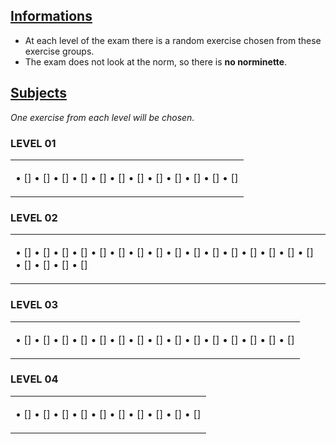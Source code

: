 ## <ins>Informations</ins>

- At each level of the exam there is a random exercise chosen from these exercise groups.
- The exam does not look at the norm, so there is **no norminette**.

## <ins>Subjects</ins>

*One exercise from each level will be chosen.*

### LEVEL 01

<table><tr><td>

• []
• []
• []
• []
• []
• []
• []
• []
• []
• []
• []
• []
</td></tr></table>

### LEVEL 02

<table><tr><td>

• []
• []
• []
• []
• []
• []
• []
• []
• []
• []
• []
• []
• []
• []
• []
• []
• []
• []
• []
• []
</td></tr></table>

### LEVEL 03

<table><tr><td>

• []
• []
• []
• []
• []
• []
• []
• []
• []
• []
• []
• []
• []
• []
• []
</td></tr></table>

### LEVEL 04

<table><tr><td>

• []
• []
• []
• []
• []
• []
• []
• []
• []
• []
</td></tr></table>
